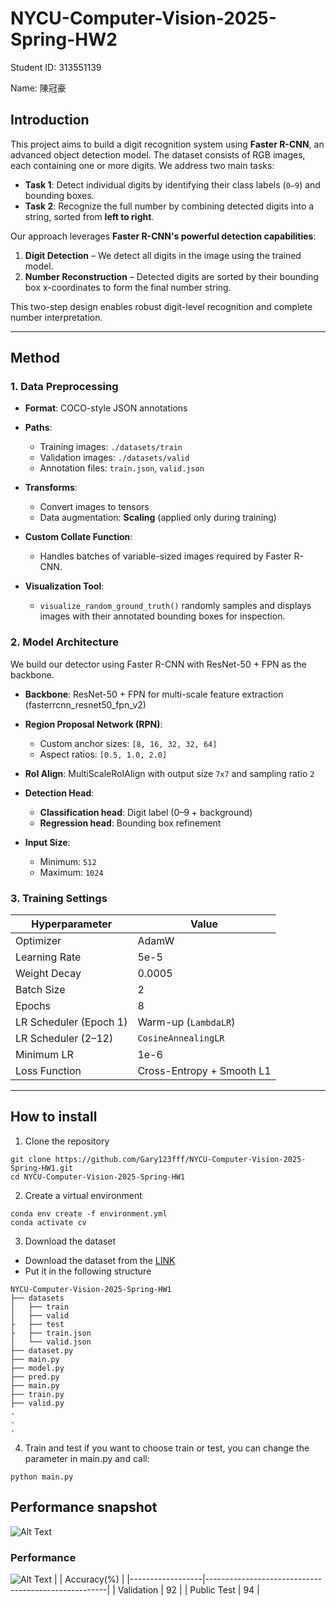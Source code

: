 # NYCU-Computer-Vision-2025-Spring-HW2
Student ID: 313551139 

Name: 陳冠豪
## Introduction
This project aims to build a digit recognition system using **Faster R-CNN**, an advanced object detection model. The dataset consists of RGB images, each containing one or more digits. We address two main tasks:

- **Task 1**: Detect individual digits by identifying their class labels (`0–9`) and bounding boxes.
- **Task 2**: Recognize the full number by combining detected digits into a string, sorted from **left to right**.

Our approach leverages **Faster R-CNN's powerful detection capabilities**:
1. **Digit Detection** – We detect all digits in the image using the trained model.
2. **Number Reconstruction** – Detected digits are sorted by their bounding box x-coordinates to form the final number string.

This two-step design enables robust digit-level recognition and complete number interpretation.

---
## Method
### 1. Data Preprocessing

- **Format**: COCO-style JSON annotations

- **Paths**:
  - Training images: `./datasets/train`
  - Validation images: `./datasets/valid`
  - Annotation files: `train.json`, `valid.json`

- **Transforms**:
  - Convert images to tensors
  - Data augmentation: **Scaling** (applied only during training)

- **Custom Collate Function**:
  - Handles batches of variable-sized images required by Faster R-CNN.

- **Visualization Tool**:
  - `visualize_random_ground_truth()` randomly samples and displays images with their annotated bounding boxes for inspection.
 
### 2. Model Architecture

We build our detector using Faster R-CNN with ResNet-50 + FPN as the backbone.

- **Backbone**: ResNet-50 + FPN for multi-scale feature extraction (fasterrcnn_resnet50_fpn_v2)

- **Region Proposal Network (RPN)**:
  - Custom anchor sizes: `[8, 16, 32, 32, 64]`
  - Aspect ratios: `[0.5, 1.0, 2.0]`

- **RoI Align**: MultiScaleRoIAlign with output size `7x7` and sampling ratio `2`

- **Detection Head**:
  - **Classification head**: Digit label (0–9 + background)
  - **Regression head**: Bounding box refinement

- **Input Size**:
  - Minimum: `512`
  - Maximum: `1024`

 ###  3. Training Settings

| Hyperparameter        | Value                     |
|-----------------------|---------------------------|
| Optimizer             | AdamW                     |
| Learning Rate         | 5e-5                      |
| Weight Decay          | 0.0005                    |
| Batch Size            | 2                         |
| Epochs                | 8                         |
| LR Scheduler (Epoch 1)| Warm-up (`LambdaLR`)      |
| LR Scheduler (2–12)   | `CosineAnnealingLR`       |
| Minimum LR            | 1e-6                      |
| Loss Function         | Cross-Entropy + Smooth L1 |

---
## How to install
1. Clone the repository
```
git clone https://github.com/Gary123fff/NYCU-Computer-Vision-2025-Spring-HW1.git
cd NYCU-Computer-Vision-2025-Spring-HW1
```
2. Create a virtual environment
```
conda env create -f environment.yml
conda activate cv
```

3. Download the dataset 
- Download the dataset from the [LINK](https://drive.google.com/file/d/13JXJ_hIdcloC63sS-vF3wFQLsUP1sMz5/view)
- Put it in the following structure
```
NYCU-Computer-Vision-2025-Spring-HW1
├── datasets
│   ├── train
│   ├── valid
├   ├── test
├   ├── train.json
│   └── valid.json
├── dataset.py
├── main.py
├── model.py
├── pred.py
├── main.py
├── train.py
├── valid.py
.
.
.
```
4. Train and test
if you want to choose train or test, you can change the parameter in main.py and call:
```
python main.py
```
## Performance snapshot
![Alt Text](best_model_v8.png)

### Performance
![Alt Text](per.png)
|                  | Accuracy(%)                                         |
|------------------|-----------------------------------------------------|
| Validation       | 92                                                  |
| Public Test      | 94                                                  |
